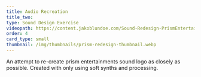 ```yaml
---
title: Audio Recreation
title_two:
type: Sound Design Exercise
videopath: https://content.jakoblundoe.com/Sound-Redesign-PrismEntertainment-v2.mp4
order: 4
card_type: small
thumbnail: /img/thumbnails/prism-redesign-thumbnail.webp
---
```

An attempt to re-create prism entertainments sound logo as closely as possible.
Created with only using soft synths and processing.